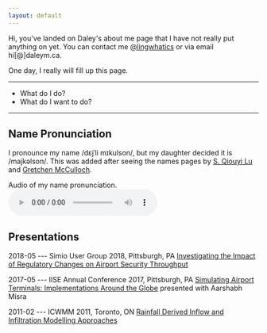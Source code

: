 ```yaml
---
layout: default
---
```


Hi, you've landed on Daley's about me page that I have not really put anything on yet. You can contact me [@lingwhatics](https://www.twitter.com/lingwhatics) or via email hi[@]daleym.ca.

One day, I really will fill up this page.

* * *

- What do I do?
- What do I want to do?


* * *

## Name Pronunciation

I pronounce my name /dεjˈli mɪkulson/, but my daughter decided it is /majkəlson/. This was added after seeing the names pages by [S. Qiouyi Lu](https://s.qiouyi.lu/press-kit/) and [Gretchen McCulloch](https://gretchenmcculloch.com/name/).

Audio of my name pronunciation. <audio controls> <src="/audio/daley.mp3" type="audio/mp3"></audio>


## Presentations

2018-05 --- Simio User Group 2018, Pittsburgh, PA [Investigating the Impact of Regulatory Changes on Airport Security Throughput](https://www.simio.com/resources/events/2018-User-Group-Meeting/presentations/Arup.pdf "PDF file of slides for Investigating the Impact of Regulatory Changes on Airport Security Throughput")

2017-05 --- IISE Annual Conference 2017, Pittsburgh, PA [Simulating Airport Terminals: Implementations Around the Globe](/slides/Presentation_IISE_2017-05-22.pdf "PDF file of slides for Simulating Airport Terminals: Implementations Around the Globe") presented with Aarshabh Misra

2011-02 --- ICWMM 2011, Toronto, ON [Rainfall Derived Inflow and Infiltration Modelling Approaches](https://www.icwmm.org/2011-C020-22 "Link to abstract page for my presentation: Rainfall Derived Inflow and Infiltration Modelling Approaches")